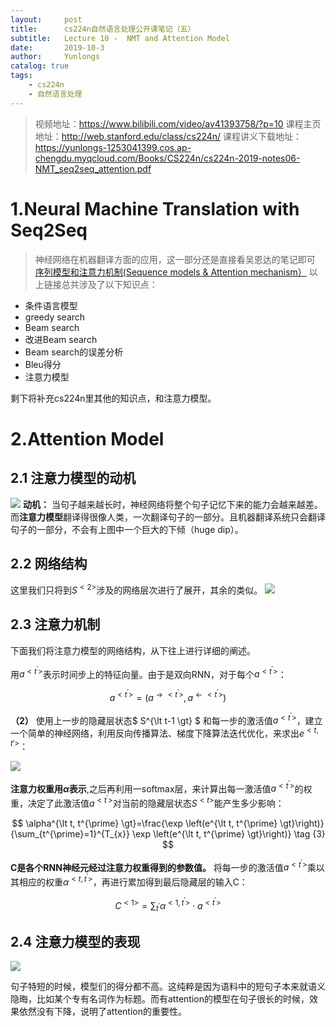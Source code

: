```yaml
---
layout:     post
title:      cs224n自然语言处理公开课笔记（五）
subtitle:   Lecture 10 -  NMT and Attention Model
date:       2019-10-3
author:     Yunlongs
catalog: true
tags:
    - cs224n
    - 自然语言处理
---
```


>视频地址：https://www.bilibili.com/video/av41393758/?p=10
课程主页地址：http://web.stanford.edu/class/cs224n/
课程讲义下载地址：https://yunlongs-1253041399.cos.ap-chengdu.myqcloud.com/Books/CS224n/cs224n-2019-notes06-NMT_seq2seq_attention.pdf

# 1.Neural  Machine Translation with Seq2Seq
>神经网络在机器翻译方面的应用，这一部分还是直接看吴恩达的笔记即可 [序列模型和注意力机制(Sequence models & Attention mechanism）](https://baozoulin.gitbook.io/neural-networks-and-deep-learning/di-wu-men-ke-xu-lie-mo-xing-sequence-models/di-wu-men-kexulie-mo-578b28-sequence-models/di-san-zhou-xu-lie-mo-xing-he-zhu-yi-li-ji-zhi-ff08-sequence-models-and-attention-mechanism)
以上链接总共涉及了以下知识点：
- 条件语言模型
- greedy search
- Beam search
- 改进Beam search
- Beam search的误差分析
- Bleu得分
- 注意力模型

剩下将补充cs224n里其他的知识点，和注意力模型。

# 2.Attention Model
## 2.1 注意力模型的动机

![](https://yunlongs-1253041399.cos.ap-chengdu.myqcloud.com/image/Stanford/34.png)
**动机：**  当句子越来越长时，神经网络将整个句子记忆下来的能力会越来越差。而**注意力模型**翻译得很像人类，一次翻译句子的一部分。且机器翻译系统只会翻译句子的一部分，不会有上图中一个巨大的下倾（huge dip）。

## 2.2 网络结构
这里我们只将到$S^{\lt 2 \gt}$涉及的网络层次进行了展开，其余的类似。
![](https://yunlongs-1253041399.cos.ap-chengdu.myqcloud.com/image/Stanford/35.png)

## 2.3 注意力机制
下面我们将注意力模型的网络结构，从下往上进行详细的阐述。

用$a^{\lt t^{\prime} \gt}$表示时间步上的特征向量。由于是双向RNN，对于每个$a^{\lt t^{\prime} \gt}$：

$$
a^{\lt t^{\prime} \gt}=\left(a^{\rightarrow\lt t^{\prime} \gt}, a^{\leftarrow\lt t^{\prime} \gt}\right) \tag{1}
$$

**（2）** 使用上一步的隐藏层状态$ S^{\lt t-1 \gt} $ 和每一步的激活值$a^{\lt t^{\prime} \gt}$，建立一个简单的神经网络，利用反向传播算法、梯度下降算法迭代优化，来求出$e^{\lt {t, t'} \gt}$：

![](https://yunlongs-1253041399.cos.ap-chengdu.myqcloud.com/image/Stanford/36.png)

**注意力权重用$\alpha$表示**,之后再利用一softmax层，来计算出每一激活值$a^{\lt t^{\prime} \gt}$的权重，决定了此激活值$a^{\lt t^{\prime} \gt}$对当前的隐藏层状态$S^{\lt t \gt}$能产生多少影响：

$$
\alpha^{\lt t, t^{\prime} \gt}=\frac{\exp \left(e^{\lt t, t^{\prime} \gt}\right)}{\sum_{t^{\prime}=1}^{T_{x}} \exp \left(e^{\lt t, t^{\prime} \gt}\right)} \tag {3}
$$

**C是各个RNN神经元经过注意力权重得到的参数值。**  将每一步的激活值$a^{\lt t^{\prime} \gt}$乘以其相应的权重$\alpha^{\lt t, t^{\prime} \gt}$，再进行累加得到最后隐藏层的输入C：

$$
C^{\lt 1 \gt}=\sum_{t^{\prime}} \alpha^{\lt 1, t^{\prime} \gt} \cdot a^{\lt t^{\prime} \gt}\tag{4}
$$

## 2.4 注意力模型的表现
![](https://yunlongs-1253041399.cos.ap-chengdu.myqcloud.com/image/Stanford/37.png)

句子特短的时候，模型们的得分都不高。这纯粹是因为语料中的短句子本来就语义隐晦，比如某个专有名词作为标题。而有attention的模型在句子很长的时候，效果依然没有下降，说明了attention的重要性。

